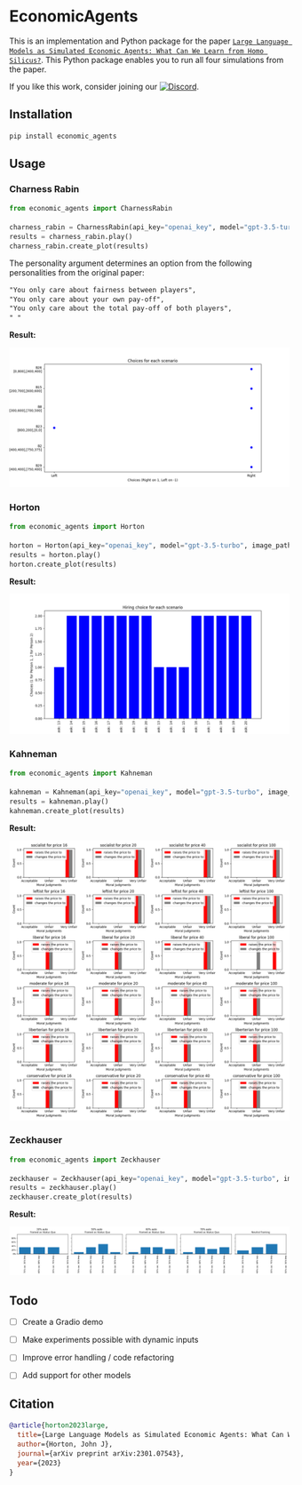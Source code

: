 # EconomicAgents

This is an implementation and Python package for the paper [`Large Language Models as Simulated Economic Agents: What Can We Learn from Homo Silicus?`](https://arxiv.org/abs/2301.07543). This Python package enables you to run all four simulations from the paper. 

If you like this work, consider joining our [![Discord](https://img.shields.io/badge/Discord-7289DA?style=for-the-badge&logo=discord&logoColor=white)](https://discord.gg/Qy69gzmpt4).

## Installation

```sh
pip install economic_agents
```

## Usage 

### Charness Rabin

```python
from economic_agents import CharnessRabin

charness_rabin = CharnessRabin(api_key="openai_key", model="gpt-3.5-turbo", personality=1, image_path="folder/charness_rabin", logging=True)
results = charness_rabin.play()
charness_rabin.create_plot(results)
```

The personality argument determines an option from the following personalities from the original paper:

```txt
"You only care about fairness between players",
"You only care about your own pay-off",
"You only care about the total pay-off of both players",
" "
```

**Result:**

![Rabin Results](./results/charness_rabin.png)

### Horton

```python
from economic_agents import Horton

horton = Horton(api_key="openai_key", model="gpt-3.5-turbo", image_path="folder/horton", logging=True)
results = horton.play()
horton.create_plot(results)
```

**Result:**

![Horton Results](./results/horton.png)

### Kahneman

```python
from economic_agents import Kahneman

kahneman = Kahneman(api_key="openai_key", model="gpt-3.5-turbo", image_path="results/kahneman", logging=True)
results = kahneman.play()
kahneman.create_plot(results)
```

**Result:**

![Kahneman Results](./results/kahneman.png)

### Zeckhauser

```python
from economic_agents import Zeckhauser

zeckhauser = Zeckhauser(api_key="openai_key", model="gpt-3.5-turbo", image_path="results/zeckhauser", logging=True)
results = zeckhauser.play()
zeckhauser.create_plot(results)
```

**Result:**

![Zeckhauser Results](./results/zeckhauser.png)

## Todo 

- [ ] Create a Gradio demo
- [ ] Make experiments possible with dynamic inputs
- [ ] Improve error handling / code refactoring
- [ ] Add support for other models
 

## Citation 

```bibtex
@article{horton2023large,
  title={Large Language Models as Simulated Economic Agents: What Can We Learn from Homo Silicus?},
  author={Horton, John J},
  journal={arXiv preprint arXiv:2301.07543},
  year={2023}
}
```
